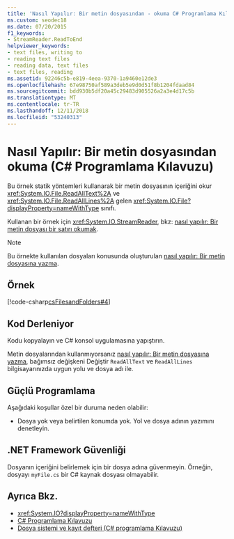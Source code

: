 ```yaml
---
title: 'Nasıl Yapılır: Bir metin dosyasından - okuma C# Programlama Kılavuzu'
ms.custom: seodec18
ms.date: 07/20/2015
f1_keywords:
- StreamReader.ReadToEnd
helpviewer_keywords:
- text files, writing to
- reading text files
- reading data, text files
- text files, reading
ms.assetid: 92246c5b-e819-4eea-9370-1a9460e12de3
ms.openlocfilehash: 67e98750af589a3deb5e9d0d51f8b1204fdaad84
ms.sourcegitcommit: bdd930b5df20a45c29483d905526a2a3e4d17c5b
ms.translationtype: MT
ms.contentlocale: tr-TR
ms.lasthandoff: 12/11/2018
ms.locfileid: "53240313"
---
```

# <a name="how-to-read-from-a-text-file-c-programming-guide"></a>Nasıl Yapılır: Bir metin dosyasından okuma (C# Programlama Kılavuzu)
Bu örnek statik yöntemleri kullanarak bir metin dosyasının içeriğini okur <xref:System.IO.File.ReadAllText%2A> ve <xref:System.IO.File.ReadAllLines%2A> gelen <xref:System.IO.File?displayProperty=nameWithType> sınıfı.  
  
 Kullanan bir örnek için <xref:System.IO.StreamReader>, bkz: [nasıl yapılır: Bir metin dosyası bir satırı okumak](../../../csharp/programming-guide/file-system/how-to-read-a-text-file-one-line-at-a-time.md).  
  
> [!NOTE]
>  Bu örnekte kullanılan dosyaları konusunda oluşturulan [nasıl yapılır: Bir metin dosyasına yazma](../../../csharp/programming-guide/file-system/how-to-write-to-a-text-file.md).  
  
## <a name="example"></a>Örnek  
 [!code-csharp[csFilesandFolders#4](../../../csharp/programming-guide/file-system/codesnippet/CSharp/how-to-read-from-a-text-file_1.cs)]  
  
## <a name="compiling-the-code"></a>Kod Derleniyor  
 Kodu kopyalayın ve C# konsol uygulamasına yapıştırın.  
  
 Metin dosyalarından kullanmıyorsanız [nasıl yapılır: Bir metin dosyasına yazma](../../../csharp/programming-guide/file-system/how-to-write-to-a-text-file.md), bağımsız değişkeni Değiştir `ReadAllText` ve `ReadAllLines` bilgisayarınızda uygun yolu ve dosya adı ile.  
  
## <a name="robust-programming"></a>Güçlü Programlama  
 Aşağıdaki koşullar özel bir duruma neden olabilir:  
  
-   Dosya yok veya belirtilen konumda yok. Yol ve dosya adının yazımını denetleyin.  
  
## <a name="net-framework-security"></a>.NET Framework Güvenliği  
 Dosyanın içeriğini belirlemek için bir dosya adına güvenmeyin. Örneğin, dosyayı `myFile.cs` bir C# kaynak dosyası olmayabilir.  
  
## <a name="see-also"></a>Ayrıca Bkz.

- <xref:System.IO?displayProperty=nameWithType>  
- [C# Programlama Kılavuzu](../../../csharp/programming-guide/index.md)  
- [Dosya sistemi ve kayıt defteri (C# programlama Kılavuzu)](../../../csharp/programming-guide/file-system/index.md)
